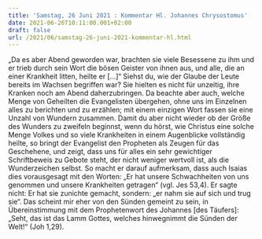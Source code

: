 ```yaml
---
title: 'Samstag, 26 Juni 2021 : Kommentar Hl. Johannes Chrysostomus'
date: 2021-06-26T10:11:00.001+02:00
draft: false
url: /2021/06/samstag-26-juni-2021-kommentar-hl.html
---
```


„Da es aber Abend geworden war, brachten sie viele Besessene zu ihm und er trieb durch sein Wort die bösen Geister von ihnen aus, und alle, die an einer Krankheit litten, heilte er \[…\]“ Siehst du, wie der Glaube der Leute bereits im Wachsen begriffen war? Sie hielten es nicht für unzeitig, ihre Kranken noch am Abend daherzubringen. Da beachte aber auch, welche Menge von Geheilten die Evangelisten übergehen, ohne uns im Einzelnen alles zu berichten und zu erzählen; mit einem einzigen Wort fassen sie eine Unzahl von Wundern zusammen. Damit du aber nicht wieder ob der Größe des Wunders zu zweifeln beginnst, wenn du hörst, wie Christus eine solche Menge Volkes und so viele Krankheiten in einem Augenblicke vollständig heilte, so bringt der Evangelist den Propheten als Zeugen für das Geschehene, und zeigt, dass uns für alles ein sehr gewichtiger Schriftbeweis zu Gebote steht, der nicht weniger wertvoll ist, als die Wunderzeichen selbst. So macht er darauf aufmerksam, dass auch Isaias dies vorausgesagt mit den Worten: „Er hat unsere Schwachheiten von uns genommen und unsere Krankheiten getragen“ (vgl. Jes 53,4). Er sagte nicht: Er hat sie zunichte gemacht, sondern: „er nahm sie auf sich und trug sie“. Das scheint mir eher von den Sünden gemeint zu sein, in Übereinstimmung mit dem Prophetenwort des Johannes \[des Täufers\]: „Seht, das ist das Lamm Gottes, welches hinwegnimmt die Sünden der Welt!“ (Joh 1,29).